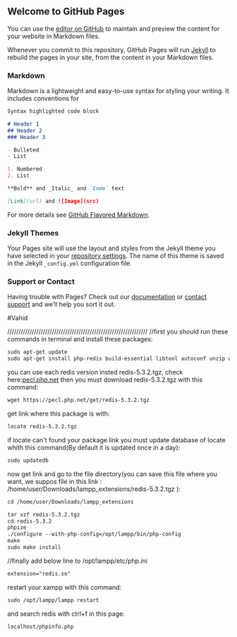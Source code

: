 ## Welcome to GitHub Pages

You can use the [editor on GitHub](https://github.com/amisfa/ex_on_lampp.github.io/edit/gh-pages/index.md) to maintain and preview the content for your website in Markdown files.

Whenever you commit to this repository, GitHub Pages will run [Jekyll](https://jekyllrb.com/) to rebuild the pages in your site, from the content in your Markdown files.

### Markdown

Markdown is a lightweight and easy-to-use syntax for styling your writing. It includes conventions for

```markdown
Syntax highlighted code block

# Header 1
## Header 2
### Header 3

- Bulleted
- List

1. Numbered
2. List

**Bold** and _Italic_ and `Code` text

[Link](url) and ![Image](src)
```

For more details see [GitHub Flavored Markdown](https://guides.github.com/features/mastering-markdown/).

### Jekyll Themes

Your Pages site will use the layout and styles from the Jekyll theme you have selected in your [repository settings](https://github.com/amisfa/ex_on_lampp.github.io/settings). The name of this theme is saved in the Jekyll `_config.yml` configuration file.

### Support or Contact

Having trouble with Pages? Check out our [documentation](https://docs.github.com/categories/github-pages-basics/) or [contact support](https://github.com/contact) and we’ll help you sort it out.

#Vahid



///////////////////////////////////////////////////////////////
//first you should run these commands in terminal and install these packages:
```markdown
sudo apt-get update
sudo apt-get install php-redis build-essential libtool autoconf unzip wget mlocate
```



you can use each redis version insted redis-5.3.2.tgz, check here:[pecl.php.net](https://pecl.php.net/package/redis)
then you must download redis-5.3.2.tgz with this command:
```markdown
wget https://pecl.php.net/get/redis-5.3.2.tgz
```

get link where this package is with:
```markdown
locate redis-5.3.2.tgz
```


if locate can't found your package link you must update database of locate whith this command(By default it is updated once in a day):
```markdown
sudo updatedb
```

now get link and go to the file directory(you can save this file where you want, we suppos file in this link : /home/user/Downloads/lampp_extensions/redis-5.3.2.tgz
):
```markdown
cd /home/user/Downloads/lampp_extensions
```

```markdown
tar xzf redis-5.3.2.tgz
cd redis-5.3.2
phpize
./configure --with-php-config=/opt/lampp/bin/php-config
make
sudo make install
```

//finally add below line to /opt/lampp/etc/php.ini
```markdown
extension="redis.so"
```

restart your xampp with this command:
```markdown
sudo /opt/lampp/lampp restart
```
and search redis with ctrl+f in this page:
```markdown
localhost/phpinfo.php
```




